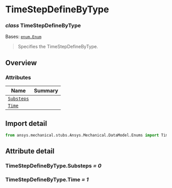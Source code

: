 <a id="timestepdefinebytype"></a>

# TimeStepDefineByType

<a id="TimeStepDefineByType"></a>

### *class* TimeStepDefineByType

Bases: [`enum.Enum`](https://docs.python.org/3/library/enum.html#enum.Enum)

> Specifies the TimeStepDefineByType.

> <!-- !! processed by numpydoc !! -->

<a id="overview"></a>

## Overview

### Attributes

| Name | Summary |
|------------------------------------------------|----|
| [`Substeps`](#TimeStepDefineByType.Substeps)   |    |
| [`Time`](#TimeStepDefineByType.Time)           |    |

<a id="import-detail"></a>

## Import detail

```python
from ansys.mechanical.stubs.Ansys.Mechanical.DataModel.Enums import TimeStepDefineByType
```

<a id="attribute-detail"></a>

## Attribute detail

<a id="TimeStepDefineByType.Substeps"></a>

### TimeStepDefineByType.Substeps *= 0*

<a id="TimeStepDefineByType.Time"></a>

### TimeStepDefineByType.Time *= 1*
